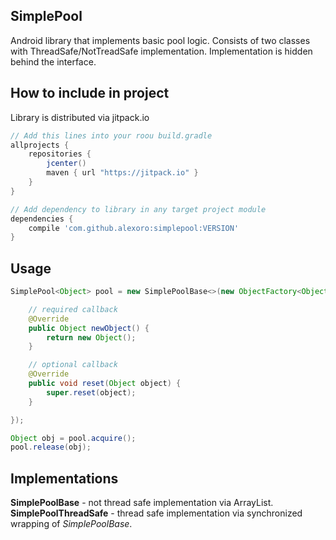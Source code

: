 ## SimplePool
Android library that implements basic pool logic. Consists of two classes with ThreadSafe/NotTreadSafe implementation. Implementation is hidden behind the interface.


## How to include in project
Library is distributed via jitpack.io

```gradle
// Add this lines into your roou build.gradle
allprojects {
    repositories {
        jcenter()
        maven { url "https://jitpack.io" }
    }
}
```

```gradle
// Add dependency to library in any target project module
dependencies {
    compile 'com.github.alexoro:simplepool:VERSION'
}
```


## Usage
```java
SimplePool<Object> pool = new SimplePoolBase<>(new ObjectFactory<Object>() {

    // required callback
    @Override
    public Object newObject() {
        return new Object();
    }

    // optional callback
    @Override
    public void reset(Object object) {
        super.reset(object);
    }

});

Object obj = pool.acquire();
pool.release(obj);
```

## Implementations
__SimplePoolBase__ - not thread safe implementation via ArrayList.
__SimplePoolThreadSafe__ - thread safe implementation via synchronized wrapping of _SimplePoolBase_.
